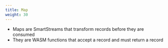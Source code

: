 ```yaml
---
title: Map
weight: 30
---
```


- Maps are SmartStreams that transform records before they are consumed
- They are WASM functions that accept a record and must return a record
